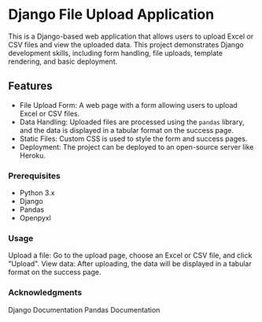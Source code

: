 # Django File Upload Application

This is a Django-based web application that allows users to upload Excel or CSV files and view the uploaded data. This project demonstrates Django development skills, including form handling, file uploads, template rendering, and basic deployment.

## Features

- File Upload Form: A web page with a form allowing users to upload Excel or CSV files.
- Data Handling: Uploaded files are processed using the `pandas` library, and the data is displayed in a tabular format on the success page.
- Static Files: Custom CSS is used to style the form and success pages.
- Deployment: The project can be deployed to an open-source server like Heroku.

### Prerequisites

- Python 3.x
- Django
- Pandas
- Openpyxl

### Usage
Upload a file: Go to the upload page, choose an Excel or CSV file, and click "Upload".
View data: After uploading, the data will be displayed in a tabular format on the success page.

### Acknowledgments
Django Documentation
Pandas Documentation
